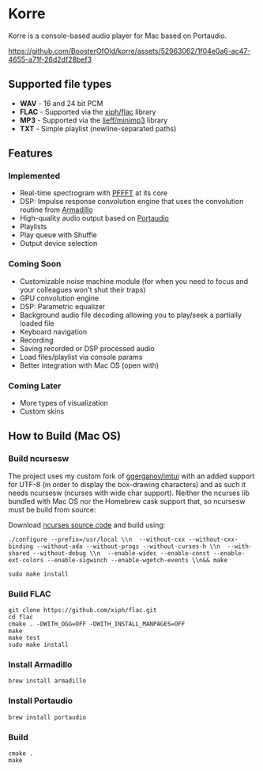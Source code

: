 # Korre

Korre is a console-based audio player for Mac based on Portaudio.

https://github.com/BoosterOfOld/korre/assets/52963062/1f04e0a6-ac47-4655-a71f-26d2df28bef3

## Supported file types

- __WAV__ - 16 and 24 bit PCM
- __FLAC__ - Supported via the [xiph/flac](https://github.com/xiph/flac) library
- __MP3__ - Supported via the [lieff/minimp3](https://github.com/lieff/minimp3) library
- __TXT__ - Simple playlist (newline-separated paths)

## Features
### Implemented
- Real-time spectrogram with [PFFFT](https://bitbucket.org/jpommier/pffft/src/master/) at its core
- DSP: Impulse response convolution engine that uses the convolution routine from [Armadillo](https://arma.sourceforge.net)
- High-quality audio output based on [Portaudio](https://www.portaudio.com)
- Playlists
- Play queue with Shuffle
- Output device selection

### Coming Soon
- Customizable noise machine module (for when you need to focus and your colleagues won't shut their traps)
- GPU convolution engine
- DSP: Parametric equalizer
- Background audio file decoding allowing you to play/seek a partially loaded file
- Keyboard navigation
- Recording
- Saving recorded or DSP processed audio
- Load files/playlist via console params
- Better integration with Mac OS (open with)

### Coming Later
- More types of visualization
- Custom skins

## How to Build (Mac OS)

### Build ncursesw

The project uses my custom fork of [ggerganov/imtui](https://github.com/ggerganov/imtui) with an added support for UTF-8 (in order to display the box-drawing characters) and as such it needs ncursesw (ncurses with wide char support). Neither the ncurses lib bundled with Mac OS nor the Homebrew cask support that, so ncursesw must be build from source:

Download [ncurses source code](https://ftp.gnu.org/gnu/ncurses/ncurses-6.4.tar.gz) and build using:

```
./configure --prefix=/usr/local \\n  --without-cxx --without-cxx-binding --without-ada --without-progs --without-curses-h \\n  --with-shared --without-debug \\n  --enable-widec --enable-const --enable-ext-colors --enable-sigwinch --enable-wgetch-events \\n&& make
```
```
sudo make install
```

### Build FLAC

```
git clone https://github.com/xiph/flac.git
cd flac
cmake . -DWITH_OGG=OFF -DWITH_INSTALL_MANPAGES=OFF
make
make test
sudo make install
```

### Install Armadillo
```
brew install armadillo
```

### Install Portaudio
```
brew install portaudio
```

### Build
```
cmake .
make
```
